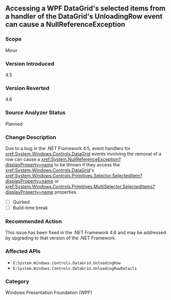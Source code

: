 ## Accessing a WPF DataGrid's selected items from a handler of the DataGrid's UnloadingRow event can cause a NullReferenceException

### Scope
Minor

### Version Introduced
4.5

### Version Reverted
4.6

### Source Analyzer Status
Planned

### Change Description

Due to a bug in the .NET Framework 4.5, event handlers for
<xref:System.Windows.Controls.DataGrid> events involving the removal of a row
can cause a <xref:System.NullReferenceException?displayProperty=name> to be
thrown if they access the
<xref:System.Windows.Controls.DataGrid>'s
<xref:System.Windows.Controls.Primitives.Selector.SelectedItem?displayProperty=name>
or <xref:System.Windows.Controls.Primitives.MultiSelector.SelectedItems?displayProperty=name>
properties.

- [ ] Quirked
- [ ] Build-time break

### Recommended Action
This issue has been fixed in the .NET Framework 4.6 and may be addressed by upgrading to that version of the .NET Framework.

### Affected APIs
* `E:System.Windows.Controls.DataGrid.UnloadingRow`
* `E:System.Windows.Controls.DataGrid.UnloadingRowDetails`

### Category
Windows Presentation Foundation (WPF)

<!-- breaking change id: 107 -->

